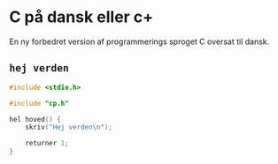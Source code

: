 # C på dansk eller c+
En ny forbedret version af programmerings sproget C oversat til dansk.

## `hej verden`
```c
#include <stdio.h>

#include "cp.h"

hel hoved() {
    skriv("Hej verden\n");

    returner 1;
}
```
